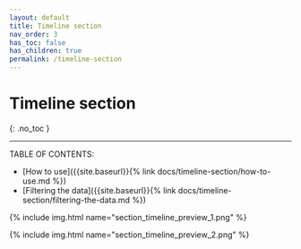 ```yaml
---
layout: default
title: Timeline section
nav_order: 3
has_toc: false
has_children: true
permalink: /timeline-section
---
```


# Timeline section
{: .no_toc }

---

TABLE OF CONTENTS:
- [How to use]({{site.baseurl}}{% link docs/timeline-section/how-to-use.md %})
- [Filtering the data]({{site.baseurl}}{% link docs/timeline-section/filtering-the-data.md %})

{% include img.html name="section_timeline_preview_1.png" %}

{% include img.html name="section_timeline_preview_2.png" %}